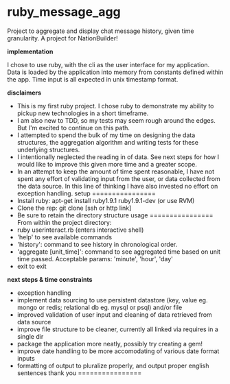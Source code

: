 ruby_message_agg
================

Project to aggregate and display chat message history, given time granularity. A project for NationBuilder!

**implementation**

I chose to use ruby, with the cli as the user interface for my application. Data is loaded by the application into memory from constants defined within the app. 
Time input is all expected in unix timestamp format. 

**disclaimers**
* This is my first ruby project. I chose ruby to demonstrate my ability to pickup new technologies in a short timeframe. 
* I am also new to TDD, so my tests may seem rough around the edges. But I'm excited to continue on this path.
* I attempted to spend the bulk of my time on designing the data structures, the aggregation algorithm and writing tests for these underlying structures.
* I intentionally neglected the reading in of data. See next steps for how I would like to improve this given more time and a greater scope.
* In an attempt to keep the amount of time spent reasonable, I have not spent any effort of validating input from the user, or data collected from the data source. In this line of thinking I have also invested no effort on exception handling. 
setup
================
* Install ruby: apt-get install ruby1.9.1 ruby1.9.1-dev (or use RVM)
* Clone the rep: git clone [ssh or http link]
* Be sure to retain the directory structure
usage
================
From within the project directory:
* ruby userinteract.rb (enters interactive shell)
* 'help' to see available commands
* 'history': command to see history in chronological order.
* 'aggregate [unit_time]': command to see aggregated time based on unit time passed. Acceptable params: 'minute', 'hour', 'day'
* exit to exit

**next steps & time constraints** 
* exception handling
* implement data sourcing to use persistent datastore (key, value eg. mongo or redis; relational db eg. mysql or psql) and/or file
* improved validation of user input and cleaning of data retrieved from data source
* improve file structure to be cleaner, currently all linked via requires in a single dir
* package the application more neatly, possibly try creating a gem!
* improve date handling to be more accomodating of various date format inputs
* formatting of output to pluralize properly, and output proper english sentences
thank you
================
